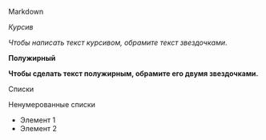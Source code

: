 Markdown

*Курсив*

*Чтобы написать текст курсивом, обрамите текст звездочками*.

**Полужирный**

**Чтобы сделать текст полужирным, обрамите его двумя звездочками.**

Списки

Ненумерованные списки

* Элемент 1
* Элемент 2

